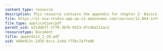 ```yaml
---
content_type: resource
description: This resource contains the appendix for chapter 2- Basics Machinary.
file: https://ol-ocw-studio-app-qa.s3.amazonaws.com/courses/12-864-inference-from-data-and-models-spring-2005/408e913c2d356ccc2c6df75bc7a7fe86_appendix1_2_10.pdf
file_type: application/pdf
parent_uid: e31ddbff-1ff0-3bfb-0353-d7cdba211ac2
resourcetype: Document
title: appendix1_2_10.pdf
uid: 408e913c-2d35-6ccc-2c6d-f75bc7a7fe86
---
```

